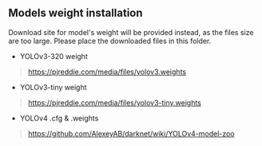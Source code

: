 ## Models weight installation
Download site for model's weight will be provided instead, as the files size are too large. Please place the downloaded files in this folder.
- YOLOv3-320 weight
> https://pjreddie.com/media/files/yolov3.weights
- YOLOv3-tiny weight
> https://pjreddie.com/media/files/yolov3-tiny.weights
- YOLOv4 .cfg & .weights
> https://github.com/AlexeyAB/darknet/wiki/YOLOv4-model-zoo